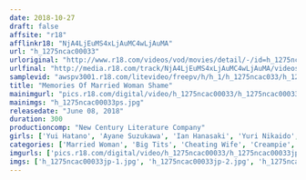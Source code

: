 ```yaml
---
date: 2018-10-27
draft: false
affsite: "r18"
afflinkr18: "NjA4LjEuMS4xLjAuMC4wLjAuMA"
url: "h_1275ncac00033"
urloriginal: "http://www.r18.com/videos/vod/movies/detail/-/id=h_1275ncac00033"
urlfinal: "http://media.r18.com/track/NjA4LjEuMS4xLjAuMC4wLjAuMA/videos/vod/movies/detail/-/id=h_1275ncac00033"
samplevid: "awspv3001.r18.com/litevideo/freepv/h/h_1/h_1275ncac033/h_1275ncac033_dmb_w.mp4"
title: "Memories Of Married Woman Shame"
mainimgurl: "pics.r18.com/digital/video/h_1275ncac00033/h_1275ncac00033ps.jpg"
mainimgs: "h_1275ncac00033ps.jpg"
releasedate: "June 08, 2018"
duration: 300
productioncomp: "New Century Literature Company"
girls: ['Yui Hatano', 'Ayane Suzukawa', 'Ian Hanasaki', 'Yuri Nikaido', 'Miyuki Kato']
categories: ['Married Woman', 'Big Tits', 'Cheating Wife', 'Creampie', 'Over 4 Hours', 'Hi-Def']
imgurls: ['pics.r18.com/digital/video/h_1275ncac00033/h_1275ncac00033jp-1.jpg', 'pics.r18.com/digital/video/h_1275ncac00033/h_1275ncac00033jp-2.jpg', 'pics.r18.com/digital/video/h_1275ncac00033/h_1275ncac00033jp-3.jpg', 'pics.r18.com/digital/video/h_1275ncac00033/h_1275ncac00033jp-4.jpg', 'pics.r18.com/digital/video/h_1275ncac00033/h_1275ncac00033jp-5.jpg', 'pics.r18.com/digital/video/h_1275ncac00033/h_1275ncac00033jp-6.jpg', 'pics.r18.com/digital/video/h_1275ncac00033/h_1275ncac00033jp-7.jpg', 'pics.r18.com/digital/video/h_1275ncac00033/h_1275ncac00033jp-8.jpg', 'pics.r18.com/digital/video/h_1275ncac00033/h_1275ncac00033jp-9.jpg', 'pics.r18.com/digital/video/h_1275ncac00033/h_1275ncac00033jp-10.jpg', 'pics.r18.com/digital/video/h_1275ncac00033/h_1275ncac00033jp-11.jpg', 'pics.r18.com/digital/video/h_1275ncac00033/h_1275ncac00033jp-12.jpg', 'pics.r18.com/digital/video/h_1275ncac00033/h_1275ncac00033jp-13.jpg', 'pics.r18.com/digital/video/h_1275ncac00033/h_1275ncac00033jp-14.jpg', 'pics.r18.com/digital/video/h_1275ncac00033/h_1275ncac00033jp-15.jpg', 'pics.r18.com/digital/video/h_1275ncac00033/h_1275ncac00033jp-16.jpg', 'pics.r18.com/digital/video/h_1275ncac00033/h_1275ncac00033jp-17.jpg', 'pics.r18.com/digital/video/h_1275ncac00033/h_1275ncac00033jp-18.jpg', 'pics.r18.com/digital/video/h_1275ncac00033/h_1275ncac00033jp-19.jpg']
imgs: ['h_1275ncac00033jp-1.jpg', 'h_1275ncac00033jp-2.jpg', 'h_1275ncac00033jp-3.jpg', 'h_1275ncac00033jp-4.jpg', 'h_1275ncac00033jp-5.jpg', 'h_1275ncac00033jp-6.jpg', 'h_1275ncac00033jp-7.jpg', 'h_1275ncac00033jp-8.jpg', 'h_1275ncac00033jp-9.jpg', 'h_1275ncac00033jp-10.jpg', 'h_1275ncac00033jp-11.jpg', 'h_1275ncac00033jp-12.jpg', 'h_1275ncac00033jp-13.jpg', 'h_1275ncac00033jp-14.jpg', 'h_1275ncac00033jp-15.jpg', 'h_1275ncac00033jp-16.jpg', 'h_1275ncac00033jp-17.jpg', 'h_1275ncac00033jp-18.jpg', 'h_1275ncac00033jp-19.jpg']
---
```

